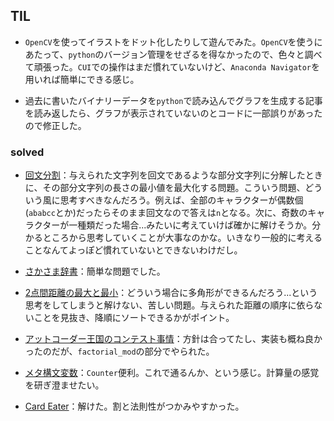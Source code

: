 ## TIL

* `OpenCV`を使ってイラストをドット化したりして遊んでみた。`OpenCV`を使うにあたって、`python`のバージョン管理をせざるを得なかったので、色々と調べて頑張った。`CUI`での操作はまだ慣れていないけど、`Anaconda Navigator`を用いれば簡単にできる感じ。

* 過去に書いたバイナリーデータを`python`で読み込んでグラフを生成する記事を読み返したら、グラフが表示されていないのとコードに一部誤りがあったので修正した。

### solved

* [回文分割](https://atcoder.jp/contests/arc053/tasks/arc053_b)：与えられた文字列を回文であるような部分文字列に分解したときに、その部分文字列の長さの最小値を最大化する問題。こういう問題、どういう風に思考すべきなんだろう。例えば、全部のキャラクターが偶数個(`ababcc`とか)だったらそのまま回文なので答えは`n`となる。次に、奇数のキャラクターが一種類だった場合...みたいに考えていけば確かに解けそうか。分かるところから思考していくことが大事なのかな。いきなり一般的に考えることなんてよっぽど慣れていないとできないわけだし。

* [さかさま辞書](https://atcoder.jp/contests/arc003/tasks/arc003_2)：簡単な問題でした。

* [2点間距離の最大と最小](https://atcoder.jp/contests/arc004/tasks/arc004_2)：どういう場合に多角形ができるんだろう...という思考をしてしまうと解けない、苦しい問題。与えられた距離の順序に依らないことを見抜き、降順にソートできるかがポイント。

* [アットコーダー王国のコンテスト事情](https://atcoder.jp/contests/arc035/tasks/arc035_b)：方針は合ってたし、実装も概ね良かったのだが、`factorial_mod`の部分でやられた。

* [メタ構文変数](https://atcoder.jp/contests/arc033/tasks/arc033_2)：`Counter`便利。これで通るんか、という感じ。計算量の感覚を研ぎ澄ませたい。

* [Card Eater](https://atcoder.jp/contests/arc068/tasks/arc068_b)：解けた。割と法則性がつかみやすかった。